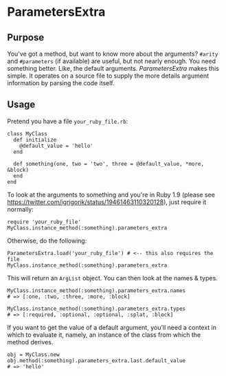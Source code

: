 # ParametersExtra

## Purpose

You've got a method, but want to know more about the arguments? `#arity` and `#parameters` (if available) are useful,
but not nearly enough. You need something better. Like, the default arguments. *ParametersExtra* makes this simple. It operates
on a source file to supply the more details argument information by parsing the code itself.

## Usage

Pretend you have a file `your_ruby_file.rb`:

    class MyClass
      def initialize
        @default_value = 'hello'
      end

      def something(one, two = 'two', three = @default_value, *more, &block)
      end
    end

To look at the arguments to something and you're in Ruby 1.9 (please see https://twitter.com/igrigorik/status/19461463110320128), just require it normally:

    require 'your_ruby_file'
    MyClass.instance_method(:something).parameters_extra

Otherwise, do the following:
    
    ParametersExtra.load('your_ruby_file') # <-- this also requires the file
    MyClass.instance_method(:something).parameters_extra
    
This will return an `ArgList` object. You can then look at the names & types.

    MyClass.instance_method(:something).parameters_extra.names
    # => [:one, :two, :three, :more, :block]

    MyClass.instance_method(:something).parameters_extra.types
    # => [:required, :optional, :optional, :splat, :block]
    
If you want to get the value of a default argument, you'll need a context in which to evaluate it, namely,
an instance of the class from which the method derives.

    obj = MyClass.new
    obj.method(:something).parameters_extra.last.default_value
    # => 'hello'